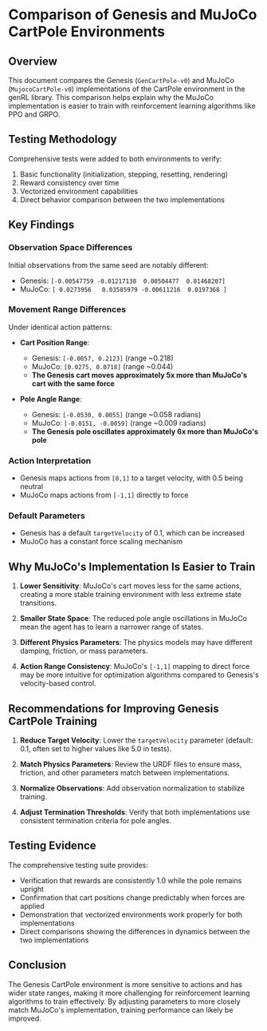 # Comparison of Genesis and MuJoCo CartPole Environments

## Overview

This document compares the Genesis (`GenCartPole-v0`) and MuJoCo (`MujocoCartPole-v0`) implementations of the CartPole environment in the genRL library. This comparison helps explain why the MuJoCo implementation is easier to train with reinforcement learning algorithms like PPO and GRPO.

## Testing Methodology

Comprehensive tests were added to both environments to verify:
1. Basic functionality (initialization, stepping, resetting, rendering)
2. Reward consistency over time
3. Vectorized environment capabilities
4. Direct behavior comparison between the two implementations

## Key Findings

### Observation Space Differences

Initial observations from the same seed are notably different:
- Genesis: `[-0.00547759 -0.01217138  0.00504477  0.01468207]`
- MuJoCo: `[ 0.0273956   0.03585979 -0.00611216  0.0197368 ]`

### Movement Range Differences

Under identical action patterns:
- **Cart Position Range**:
  - Genesis: `[-0.0057, 0.2123]` (range ~0.218)
  - MuJoCo: `[0.0275, 0.0718]` (range ~0.044)
  - **The Genesis cart moves approximately 5x more than MuJoCo's cart with the same force**

- **Pole Angle Range**:
  - Genesis: `[-0.0530, 0.0055]` (range ~0.058 radians)
  - MuJoCo: `[-0.0151, -0.0059]` (range ~0.009 radians)
  - **The Genesis pole oscillates approximately 6x more than MuJoCo's pole**

### Action Interpretation

- Genesis maps actions from `[0,1]` to a target velocity, with 0.5 being neutral
- MuJoCo maps actions from `[-1,1]` directly to force

### Default Parameters

- Genesis has a default `targetVelocity` of 0.1, which can be increased
- MuJoCo has a constant force scaling mechanism

## Why MuJoCo's Implementation Is Easier to Train

1. **Lower Sensitivity**: MuJoCo's cart moves less for the same actions, creating a more stable training environment with less extreme state transitions.

2. **Smaller State Space**: The reduced pole angle oscillations in MuJoCo mean the agent has to learn a narrower range of states.

3. **Different Physics Parameters**: The physics models may have different damping, friction, or mass parameters.

4. **Action Range Consistency**: MuJoCo's `[-1,1]` mapping to direct force may be more intuitive for optimization algorithms compared to Genesis's velocity-based control.

## Recommendations for Improving Genesis CartPole Training

1. **Reduce Target Velocity**: Lower the `targetVelocity` parameter (default: 0.1, often set to higher values like 5.0 in tests).

2. **Match Physics Parameters**: Review the URDF files to ensure mass, friction, and other parameters match between implementations.

3. **Normalize Observations**: Add observation normalization to stabilize training.

4. **Adjust Termination Thresholds**: Verify that both implementations use consistent termination criteria for pole angles.

## Testing Evidence

The comprehensive testing suite provides:
- Verification that rewards are consistently 1.0 while the pole remains upright
- Confirmation that cart positions change predictably when forces are applied
- Demonstration that vectorized environments work properly for both implementations
- Direct comparisons showing the differences in dynamics between the two implementations

## Conclusion

The Genesis CartPole environment is more sensitive to actions and has wider state ranges, making it more challenging for reinforcement learning algorithms to train effectively. By adjusting parameters to more closely match MuJoCo's implementation, training performance can likely be improved.